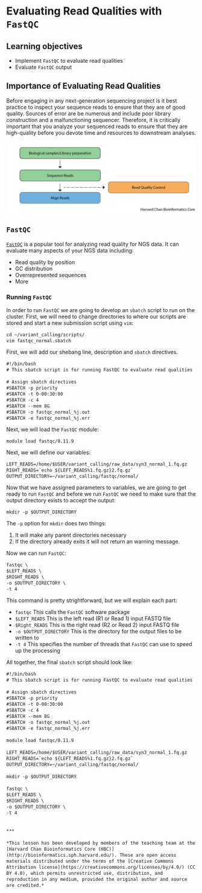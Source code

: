 # Evaluating Read Qualities with `FastQC`

## Learning objectives
- Implement `FastQC` to evaluate read qualities
- Evaluate `FastQC` output

## Importance of Evaluating Read Qualities

Before engaging in any next-generation sequencing project is it best practice to inspect your sequence reads to ensure that they are of good quality. Sources of error are be numerous and include poor library construction and a malfunctioning sequencer. Therefore, it is critically important that you analyze your sequenced reads to ensure that they are high-quality before you devote time and resources to downstream analyses.

<p align="center">
<img src="../img/Read_QC_Pipeline.png" width="800">
</p>


## `FastQC`

[`FastQC`](https://www.bioinformatics.babraham.ac.uk/projects/fastqc/) is a popular tool for analyzing read quality for NGS data. It can evaluate many aspects of your NGS data including:
- Read quality by position
- GC distribution
- Overrepresented sequences
- More

### Running `FastQC`

In order to run `FastQC` we are going to develop an `sbatch` script to run on the cluster. First, we will need to change directories to where our scripts are stored and start a new submission script using `vim`:

```
cd ~/variant_calling/scripts/
vim fastqc_normal.sbatch
```

First, we will add our shebang line, description and `sbatch` directives.

```
#!/bin/bash
# This sbatch script is for running FastQC to evaluate read qualities

# Assign sbatch directives
#SBATCH -p priority
#SBATCH -t 0-00:30:00
#SBATCH -c 4
#SBATCH --mem 8G
#SBATCH -o fastqc_normal_%j.out
#SBATCH -e fastqc_normal_%j.err
```

Next, we will load the `FastQC` module:

```
module load fastqc/0.11.9
```

Next, we will define our variables:

```
LEFT_READS=/home/$USER/variant_calling/raw_data/syn3_normal_1.fq.gz
RIGHT_READS=`echo ${LEFT_READS%1.fq.gz}2.fq.gz`
OUTPUT_DIRECTORY=~/variant_calling/fastqc/normal/
```

Now that we have assigned parameters to variables, we are going to get ready to run `FastQC` and before we run `FastQC` we need to make sure that the output directory exists to accept the output:

```
mkdir -p $OUTPUT_DIRECTORY
```

The `-p` option for `mkdir` does two things:

1) It will make any parent directories necessary
2) If the directory already exits it will not return an warning message.

Now we can run `FastQC`:

```
fastqc \
$LEFT_READS \
$RIGHT_READS \
-o $OUTPUT_DIRECTORY \
-t 4
```

This command is pretty strightforward, but we will explain each part:

- `fastqc` This calls the `FastQC` software package
- `$LEFT_READS` This is the left read (R1 or Read 1) input FASTQ file
- `$Right_READS` This is the right read (R2 or Read 2) input FASTQ file
- `-o $OUTPUT_DIRECTORY` This is the directory for the output files to be written to
- `-t 4` This specifies the number of threads that `FastQC` can use to speed up the processing

All together, the final `sbatch` script should look like:

```
#!/bin/bash
# This sbatch script is for running FastQC to evaluate read qualities

# Assign sbatch directives
#SBATCH -p priority
#SBATCH -t 0-00:30:00
#SBATCH -c 4
#SBATCH --mem 8G
#SBATCH -o fastqc_normal_%j.out
#SBATCH -e fastqc_normal_%j.err

module load fastqc/0.11.9

LEFT_READS=/home/$USER/variant_calling/raw_data/syn3_normal_1.fq.gz
RIGHT_READS=`echo ${LEFT_READS%1.fq.gz}2.fq.gz`
OUTPUT_DIRECTORY=~/variant_calling/fastqc/normal/

mkdir -p $OUTPUT_DIRECTORY

fastqc \
$LEFT_READS \
$RIGHT_READS \
-o $OUTPUT_DIRECTORY \
-t 4


***

*This lesson has been developed by members of the teaching team at the [Harvard Chan Bioinformatics Core (HBC)](http://bioinformatics.sph.harvard.edu/). These are open access materials distributed under the terms of the [Creative Commons Attribution license](https://creativecommons.org/licenses/by/4.0/) (CC BY 4.0), which permits unrestricted use, distribution, and reproduction in any medium, provided the original author and source are credited.*
```
